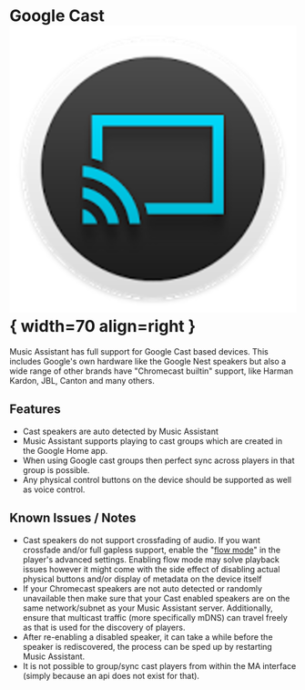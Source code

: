 # Google Cast ![Preview image](../assets/icons/chromecast-logo.png){ width=70 align=right }

Music Assistant has full support for Google Cast based devices. This includes Google's own hardware like the Google Nest speakers but also a wide range of other brands have "Chromecast builtin" support, like Harman Kardon, JBL, Canton and many others. 

## Features

- Cast speakers are auto detected by Music Assistant
- Music Assistant supports playing to cast groups which are created in the Google Home app.
- When using Google cast groups then perfect sync across players in that group is possible.
- Any physical control buttons on the device should be supported as well as voice control.

## Known Issues / Notes

- Cast speakers do not support crossfading of audio. If you want crossfade and/or full gapless support, enable the "[flow mode](../faq/normalization.md/#track-queueing)" in the player's advanced settings. Enabling flow mode may solve playback issues however it might come with the side effect of disabling actual physical buttons and/or display of metadata on the device itself
- If your Chromecast speakers are not auto detected or randomly unavailable then make sure that your Cast enabled speakers are on the same network/subnet as your Music Assistant server. Additionally, ensure that multicast traffic (more specifically mDNS) can travel freely as that is used for the discovery of players.
- After re-enabling a disabled speaker, it can take a while before the speaker is rediscovered, the process can be sped up by restarting Music Assistant.
- It is not possible to group/sync cast players from within the MA interface (simply because an api does not exist for that).
